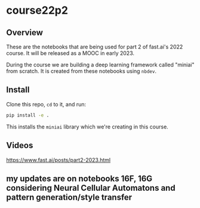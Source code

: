 
course22p2
================

## Overview

These are the notebooks that are being used for part 2 of fast.ai's 2022 course. It will be released as a MOOC in early 2023.

During the course we are building a deep learning framework called "miniai" from scratch. It is created from these notebooks using `nbdev`.

## Install

Clone this repo, `cd` to it, and run:

``` sh
pip install -e .
```

This installs the `miniai` library which we're creating in this course.

## Videos

https://www.fast.ai/posts/part2-2023.html


## my updates are on notebooks 16F, 16G considering Neural Cellular Automatons and pattern generation/style transfer

